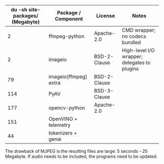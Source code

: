 | du -sh site-packages/ (Megabyte) | Package / Component                  | License         | Notes |
|-----------|--------------------------------------|----------------------------------------|-------|
| 2         | ffmpeg-python                        | Apache-2.0                             | CMD wrapper; no codecs bundled |
| 2         | imageio                              | BSD-2-Clause                           | High-level I/O wrapper; delegates to plugins |
| 79        | imageio[ffmpeg] extra                | BSD-2-Clause                           | |
| 114       | PyAV                                 | BSD-3-Clause                           | |
| 177       | opencv-python                        | Apache-2.0                             | |
| 151       | OpenVINO + telemetry                 |                                        | |
| 44        | tokenizers + genai                   |                                        | |

The drawback of MJPEG is the resulting files are large: 5 seconds - 25 Megabyte. If audio needs to be included, the programs need to be updated.
